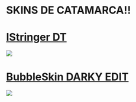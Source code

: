 # SKINS DE CATAMARCA!!

# [IStringer DT](https://www.mediafire.com/file/f9p8b84mvbuis7s/IStringer.osk/file)
![](https://cdn.discordapp.com/attachments/1118733958587367516/1118733973267427328/9919.png)
# [BubbleSkin DARKY EDIT](https://www.mediafire.com/file/bu6t2hecqlmjfxm/BubbleSkin20-10-09_Dark_Blue_Instafade.osk/file)
![](https://cdn.discordapp.com/attachments/1118733958587367516/1118735591320858684/screenshot051.jpg)

